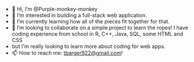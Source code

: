 - 👋 Hi, I’m @Purple-monkey-monkey
- 👀 I’m interested in building a full-stack web application.
- 🌱 I’m currently learning how all of the pieces fit together for that.
- 💞️ I’m looking to collaborate on a simple project to learn the ropes! I have coding experience from school in R, C++, Java, SQL, some HTML and CSS
- but I'm really looking to learn more about coding for web apps.
- 📫 How to reach me: tbarger922@gmail.com!

<!---
Purple-monkey-monkey/Purple-monkey-monkey is a ✨ special ✨ repository because its `README.md` (this file) appears on your GitHub profile.
You can click the Preview link to take a look at your changes.
--->
